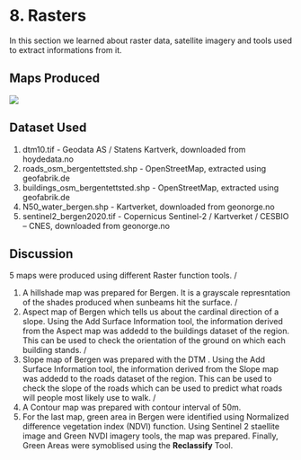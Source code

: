 # 8. Rasters
In this section we learned about raster data, satellite imagery and tools used to extract informations from it.

## Maps Produced

![](https://github.com/rahulse10/Introduction_to_GIS/blob/main/5.%20Spatial%20Analysis/Layout.jpg)

## Dataset Used 

1. dtm10.tif - Geodata AS / Statens Kartverk, downloaded from hoydedata.no
2. roads_osm_bergentettsted.shp - OpenStreetMap, extracted using geofabrik.de
3. buildings_osm_bergentettsted.shp - OpenStreetMap, extracted using geofabrik.de
4. N50_water_bergen.shp - Kartverket, downloaded from geonorge.no
5. sentinel2_bergen2020.tif - Copernicus Sentinel-2 / Kartverket / CESBIO – CNES, downloaded from geonorge.no

## Discussion
5 maps were produced using different Raster function tools. /
1. A hillshade map was prepared for Bergen. It is a grayscale represntation of the shades produced when sunbeams hit the surface. /
2. Aspect map of Bergen which tells us about the cardinal direction of a slope. Using the Add Surface Information tool, the information derived from the Aspect map was addedd to the buildings dataset of the region. 
This can be used to check the orientation of the ground on which each building stands. /
3. Slope map of Bergen was prepared with the DTM . Using the Add Surface Information tool, the information derived from the Slope map was addedd to the roads dataset of the region.
This can be used to check the slope of the roads which can be used to predict what roads will people most likely use to walk. /
4. A Contour map was prepared with contour interval of 50m.
5. For the last map, green area in Bergen were identified using Normalized difference vegetation index (NDVI) function. Using Sentinel 2 staellite image and Green NVDI imagery tools, the map was prepared. 
Finally, Green Areas were symoblised using the **Reclassify** Tool. 